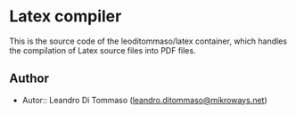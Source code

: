 # Latex compiler

This is the source code of the leoditommaso/latex container, which handles the
compilation of Latex source files into PDF files.

## Author

* Autor:: Leandro Di Tommaso (<leandro.ditommaso@mikroways.net>)
